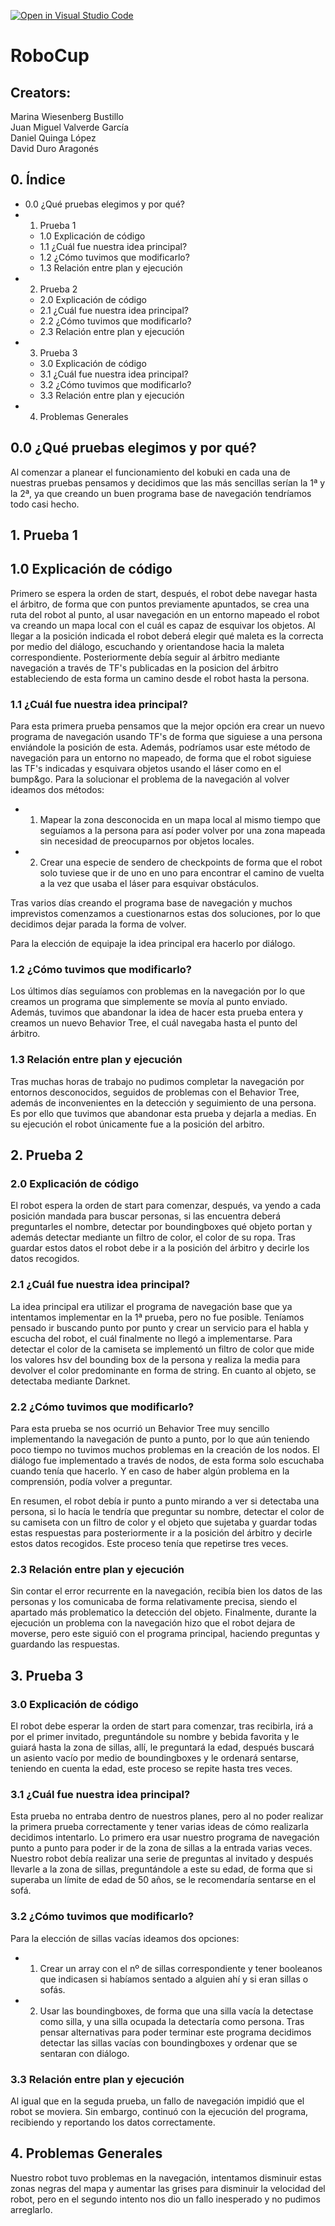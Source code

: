 [![Open in Visual Studio Code](https://classroom.github.com/assets/open-in-vscode-f059dc9a6f8d3a56e377f745f24479a46679e63a5d9fe6f495e02850cd0d8118.svg)](https://classroom.github.com/online_ide?assignment_repo_id=7421157&assignment_repo_type=AssignmentRepo)
# RoboCup

## Creators:
Marina Wiesenberg Bustillo <br />
Juan Miguel Valverde García <br />
Daniel Quinga López <br />
David Duro Aragonés <br />

## 0. Índice
   - 0.0 ¿Qué pruebas elegimos y por qué?
   - 1. Prueba 1
      - 1.0 Explicación de código  
      - 1.1 ¿Cuál fue nuestra idea principal?
      - 1.2 ¿Cómo tuvimos que modificarlo?
      - 1.3 Relación entre plan y ejecución
   - 2. Prueba 2
      - 2.0 Explicación de código  
      - 2.1 ¿Cuál fue nuestra idea principal?
      - 2.2 ¿Cómo tuvimos que modificarlo?
      - 2.3 Relación entre plan y ejecución
   - 3. Prueba 3
      - 3.0 Explicación de código  
      - 3.1 ¿Cuál fue nuestra idea principal?
      - 3.2 ¿Cómo tuvimos que modificarlo?
      - 3.3 Relación entre plan y ejecución
   - 4. Problemas Generales
   

## 0.0 ¿Qué pruebas elegimos y por qué?
Al comenzar a planear el funcionamiento del kobuki en cada una de nuestras pruebas pensamos y decidimos que las más sencillas serían la 1ª y la 2ª, ya que creando un buen programa base de navegación tendríamos todo casi hecho.

## 1. Prueba 1

## 1.0 Explicación de código

Primero se espera la orden de start, después, el robot debe navegar hasta el árbitro, de forma que con puntos previamente apuntados, se crea una ruta del robot al punto, al usar navegación en un entorno mapeado el robot va creando un mapa local con el cuál es capaz de esquivar los objetos. Al llegar a la posición indicada el robot deberá elegir qué maleta es la correcta por medio del diálogo, escuchando y orientandose hacia la maleta correspondiente. Posteriormente debía seguir al árbitro mediante navegación a través de TF's publicadas en la posicion del árbitro estableciendo de esta forma un camino desde el robot hasta la persona.

### 1.1 ¿Cuál fue nuestra idea principal?

Para esta primera prueba pensamos que la mejor opción era crear un nuevo programa de navegación usando TF's de forma que siguiese a una persona enviándole la posición de esta. Además, podríamos usar este método de navegación para un entorno no mapeado, de forma que el robot siguiese las TF's indicadas y esquivara objetos usando el láser como en el bump&go. 
Para la solucionar el problema de la navegación al volver ideamos dos métodos:
- 1. Mapear la zona desconocida en un mapa local al mismo tiempo que seguíamos a la persona para así poder volver por una zona mapeada sin necesidad de preocuparnos por objetos locales.
- 2. Crear una especie de sendero de checkpoints de forma que el robot solo tuviese que ir de uno en uno para encontrar el camino de vuelta a la vez que usaba el láser para esquivar obstáculos.
  
Tras varios días creando el programa base de navegación y muchos imprevistos comenzamos a cuestionarnos estas dos soluciones, por lo que decidimos dejar parada la forma de volver.

Para la elección de equipaje la idea principal era hacerlo por diálogo.
  
### 1.2 ¿Cómo tuvimos que modificarlo?

Los últimos días seguíamos con problemas en la navegación por lo que creamos un programa que simplemente se movía al punto enviado.
Además, tuvimos que abandonar la idea de hacer esta prueba entera y creamos un nuevo Behavior Tree, el cuál navegaba hasta el punto del árbitro.

### 1.3 Relación entre plan y ejecución

Tras muchas horas de trabajo no pudimos completar la navegación por entornos desconocidos, seguidos de problemas con el Behavior Tree, además de inconvenientes en la detección y seguimiento de una persona. Es por ello que tuvimos que abandonar esta prueba y dejarla a medias.
En su ejecución el robot únicamente fue a la posición del arbitro.

## 2. Prueba 2

### 2.0 Explicación de código

El robot espera la orden de start para comenzar, después, va yendo a cada posición mandada para buscar personas, si las encuentra deberá preguntarles el nombre, detectar por boundingboxes qué objeto portan y además detectar mediante un filtro de color, el color de su ropa. Tras guardar estos datos el robot debe ir a la posición del árbitro y decirle los datos recogidos.

### 2.1 ¿Cuál fue nuestra idea principal?

La idea principal era utilizar el programa de navegación base que ya intentamos implementar en la 1ª prueba, pero no fue posible. Teníamos pensado ir buscando punto por punto y crear un servicio para el habla y escucha del robot, el cuál finalmente no llegó a implementarse. Para detectar el color de la camiseta se implementó un filtro de color que mide los valores hsv del bounding box de la persona y realiza la media para devolver el color predominante en forma de string.
En cuanto al objeto, se detectaba mediante Darknet. 

### 2.2 ¿Cómo tuvimos que modificarlo?

Para esta prueba se nos ocurrió un Behavior Tree muy sencillo implementando la navegación de punto a punto, por lo que aún teniendo poco tiempo no tuvimos muchos problemas en la creación de los nodos. El diálogo fue implementado a través de nodos, de esta forma solo escuchaba cuando tenía que hacerlo. Y en caso de haber algún problema en la comprensión, podía volver a preguntar.

En resumen, el robot debía ir punto a punto mirando a ver si detectaba una persona, si lo hacía le tendría que preguntar su nombre, detectar el color de su camiseta con un filtro de color y el objeto que sujetaba y guardar todas estas respuestas para posteriormente ir a la posición del árbitro y decirle estos datos recogidos. Este proceso tenía que repetirse tres veces.

### 2.3 Relación entre plan y ejecución

Sin contar el error recurrente en la navegación, recibía bien los datos de las personas y los comunicaba de forma relativamente precisa, siendo el apartado más problematico la detección del objeto.
Finalmente, durante la ejecución un problema con la navegación hizo que el robot dejara de moverse, pero este siguió con el programa principal, haciendo preguntas y guardando las respuestas.

## 3. Prueba 3

### 3.0 Explicación de código

El robot debe esperar la orden de start para comenzar, tras recibirla, irá a por el primer invitado, preguntándole su nombre y bebida favorita y le guiará hasta la zona de sillas, allí, le preguntará la edad, después buscará un asiento vacío por medio de boundingboxes y le ordenará sentarse, teniendo en cuenta la edad, este proceso se repite hasta tres veces.

### 3.1 ¿Cuál fue nuestra idea principal?

Esta prueba no entraba dentro de nuestros planes, pero al no poder realizar la primera prueba correctamente y tener varias ideas de cómo realizarla decidimos intentarlo.
Lo primero era usar nuestro programa de navegación punto a punto para poder ir de la zona de sillas a la entrada varias veces.
Nuestro robot debía realizar una serie de preguntas al invitado y después llevarle a la zona de sillas, preguntándole a este su edad, de forma que si superaba un límite de edad de 50 años, se le recomendaría sentarse en el sofá.

### 3.2 ¿Cómo tuvimos que modificarlo?
 
 Para la elección de sillas vacías ideamos dos opciones:
 - 1. Crear un array con el nº de sillas correspondiente y tener booleanos que indicasen si habíamos sentado a alguien ahí y si eran sillas o sofás.
 - 2. Usar las boundingboxes, de forma que una silla vacía la detectase como silla, y una silla ocupada la detectaría como persona.
 Tras pensar alternativas para poder terminar este programa decidimos detectar las sillas vacías con boundingboxes y ordenar que se sentaran con diálogo.
 
### 3.3 Relación entre plan y ejecución

Al igual que en la seguda prueba, un fallo de navegación impidió que el robot se moviera. Sin embargo, continuó con la ejecución del programa, recibiendo y reportando los datos correctamente.

## 4. Problemas Generales

Nuestro robot tuvo problemas en la navegación, intentamos disminuir estas zonas negras del mapa y aumentar las grises para disminuir la velocidad del robot, pero en el segundo intento nos dio un fallo inesperado y no pudimos arreglarlo.

